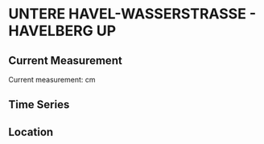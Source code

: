 # UNTERE HAVEL-WASSERSTRASSE - HAVELBERG UP

## Current Measurement

Current measurement: <Value topic="rivers/pegel-online/UHW/HAVELBERG-UP/measurementValue"/> cm

## Time Series

<TimeSeries topic="rivers/pegel-online/UHW/HAVELBERG-UP/measurementValue" period="week" />

## Location

<WorldMap>
  <Marker lat="52.8309935784382" lon="12.057095253478064" labelTopic="rivers/pegel-online/UHW/HAVELBERG-UP/measurementValue" />
</WorldMap>
